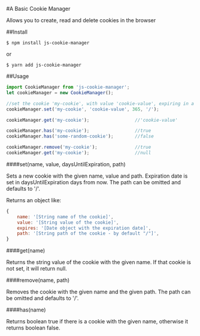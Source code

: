 #A Basic Cookie Manager

Allows you to create, read and delete cookies in the browser

##Install

``$ npm install js-cookie-manager``

or

``$ yarn add js-cookie-manager``

##Usage

```javascript
import CookieManager from 'js-cookie-manager';
let cookieManager = new CookieManager();

//set the cookie 'my-cookie', with value 'cookie-value', expiring in a year
cookieManager.set('my-cookie', 'cookie-value', 365, '/');

cookieManager.get('my-cookie');                 //'cookie-value'

cookieManager.has('my-cookie');                 //true
cookieManager.has('some-random-cookie');        //false

cookieManager.remove('my-cookie');              //true
cookieManager.get('my-cookie');                 //null
```

####set(name, value, daysUntilExpiration, path)

Sets a new cookie with the given name, value and path. Expiration date is set in daysUntilExpiration days from now.
The path can be omitted and defaults to '/'.

Returns an object like:

```javascript
{
    name: '[String name of the cookie]',
    value: '[String value of the cookie]',
    expires: '[Date object with the expiration date]',
    path: '[String path of the cookie - by default "/"]',
}
```

####get(name)

Returns the string value of the cookie with the given name. If that cookie is not set, it will return null.

####remove(name, path)

Removes the cookie with the given name and the given path. The path can be omitted and defaults to '/'.

####has(name)

Returns boolean true if there is a cookie with the given name, otherwise it returns boolean false.

